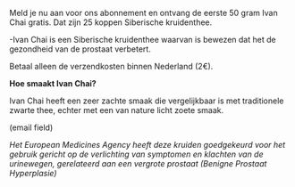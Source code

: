 Meld je nu aan voor ons abonnement en ontvang de eerste 50 gram Ivan Chai gratis. Dat zijn 25 koppen Siberische kruidenthee.

-Ivan Chai is een Siberische kruidenthee waarvan is bewezen dat het de gezondheid van de prostaat verbetert. 

 Betaal alleen de verzendkosten binnen Nederland (2€).

**Hoe smaakt Ivan Chai?**

Ivan Chai heeft een zeer zachte smaak die vergelijkbaar is met traditionele zwarte thee, echter met een van nature licht zoete smaak.


(email field)


_Het European Medicines Agency heeft deze kruiden goedgekeurd voor het gebruik gericht op de verlichting van symptomen en klachten van de urinewegen, gerelateerd aan een vergrote prostaat (Benigne Prostaat Hyperplasie)_
